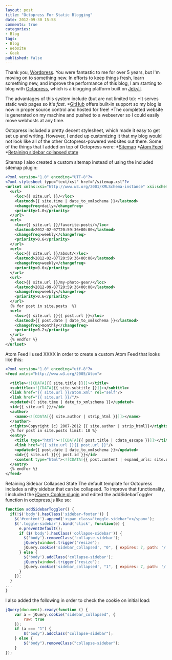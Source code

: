 ```yaml
---
layout: post
title: "Octopress For Static Blogging"
date: 2012-09-30 15:58
comments: true
categories: 
- Blog
tags:
- Blog
- Website
- Geek
published: false
---
```

Thank you, [Wordpress](http://wordpress.org).  You were fantastic to me for over 5 years, but I'm moving on to something new.  In efforts to keep things fresh, learn something new, and improve the performance of this blog, I am starting to blog with [Octopress](http://octopress.org), which is a blogging platform built on [Jekyll](http://jekyllrb.com/).

The advantages of this system include (but are not limited to):
*It serves static web pages so it's _fast_.
*[GitHub](https://github.com) offers built-in support so my blog is now in proper source control and hosted for free!
*The completed website is generated on my machine and pushed to a webserver so I could easily move webhosts at any time.

Octopress included a pretty decent stylesheet, which made it easy to get set up and writing.  However, I ended up customizing it that my blog would not look like all of the other Octopress-powered websites out there.  Some of the things that I added on top of Octopress were:
*[Sitemap](#sitemap)
*[Atom Feed](#atom)
*[Retaining sidebar collapsed state](#sidebar_state)

<a id="sitemap"></a>Sitemap
I also created a custom sitemap instead of using the included sitemap plugin:
```xml
<?xml version="1.0" encoding="UTF-8"?>
<?xml-stylesheet type="text/xsl" href="/sitemap.xsl"?>
<urlset xmlns:xsi="http://www.w3.org/2001/XMLSchema-instance" xsi:schemaLocation="http://www.sitemaps.org/schemas/sitemap/0.9 http://www.sitemaps.org/schemas/sitemap/0.9/sitemap.xsd" xmlns="http://www.sitemaps.org/schemas/sitemap/0.9">
  <url>
    <loc>{{ site.url }}/</loc>
    <lastmod>{{ site.time | date_to_xmlschema }}</lastmod>
    <changefreq>daily</changefreq>
    <priority>1.0</priority>
  </url>
  <url>
    <loc>{{ site.url }}/favorite-posts/</loc>
    <lastmod>2012-02-07T20:59:36+00:00</lastmod>
    <changefreq>weekly</changefreq>
    <priority>0.6</priority>
  </url>
  <url>
    <loc>{{ site.url }}/about/</loc>
    <lastmod>2012-02-07T20:59:36+00:00</lastmod>
    <changefreq>weekly</changefreq>
    <priority>0.6</priority>
  </url>
  <url>
    <loc>{{ site.url }}/my-photo-gear/</loc>
    <lastmod>2012-09-07T20:59:36+00:00</lastmod>
    <changefreq>weekly</changefreq>
    <priority>0.6</priority>
  </url>
  {% for post in site.posts  %}
  <url>
    <loc>{{ site.url }}{{ post.url }}</loc>
    <lastmod>{{ post.date | date_to_xmlschema }}</lastmod>
    <changefreq>monthly</changefreq>
    <priority>0.2</priority>
  </url>
  {% endfor %}
</urlset>
```

<a id="atom"></a>Atom Feed
I used XXXX in order to create a custom Atom Feed that looks like this:
```xml
<?xml version="1.0" encoding="utf-8"?>
<feed xmlns="http://www.w3.org/2005/Atom">

  <title><![CDATA[{{ site.title }}]]></title>
  <subtitle><![CDATA[{{ site.subtitle }}]]></subtitle>
  <link href="{{ site.url }}/atom.xml" rel="self"/>
  <link href="{{ site.url }}/"/>
  <updated>{{ site.time | date_to_xmlschema }}</updated>
  <id>{{ site.url }}/</id>
  <author>
    <name><![CDATA[{{ site.author | strip_html }}]]></name>
  </author>
  <rights>Copyright (c) 2007-2012 {{ site.author | strip_html}}</rights>
  {% for post in site.posts limit: 10 %}
  <entry>
    <title type="html"><![CDATA[{{ post.title | cdata_escape }}]]></title>
    <link href="{{ site.url }}{{ post.url }}"/>
    <updated>{{ post.date | date_to_xmlschema }}</updated>
    <id>{{ site.url }}{{ post.id }}</id>
    <content type="html"><![CDATA[{{ post.content | expand_urls: site.url | cdata_escape }}]]></content>
  </entry>
  {% endfor %}
</feed>
```
<a id="sidebar_state"></a>Retaining Sidebar Collapsed State
The default template for Octopress includes a nifty sidebar that can be collapsed.  To improve that functionality, I included the [jQuery Cookie plugin](https://github.com/carhartl/jquery-cookie) and edited the addSidebarToggler function in octopress.js like so:
```javascript
function addSidebarToggler() {
  if(!$('body').hasClass('sidebar-footer')) {
    $('#content').append('<span class="toggle-sidebar"></span>');
    $('.toggle-sidebar').bind('click', function(e) {
      e.preventDefault();
      if ($('body').hasClass('collapse-sidebar')) {
        $('body').removeClass('collapse-sidebar');
        jQuery(window).trigger("resize");
        jQuery.cookie('sidebar_collapsed', "0", { expires: 7, path: '/', raw: true });
      } else {
        $('body').addClass('collapse-sidebar');
        jQuery(window).trigger("resize");
        jQuery.cookie('sidebar_collapsed', "1", { expires: 7, path: '/', raw: true });
      }
    });
  }
...
}
```
I also added the following in order to check the cookie on initial load:
```javascript
jQuery(document).ready(function () {
    var a = jQuery.cookie("sidebar_collapsed", {
        raw: true
    });
    if (a === "1") {
        $("body").addClass("collapse-sidebar");
    } else {
        $("body").removeClass("collapse-sidebar");
    }
});
```
